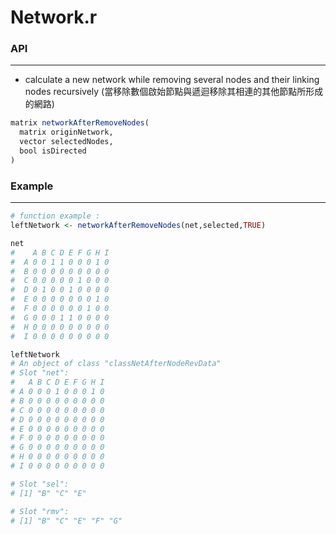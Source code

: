 # Network.r

<script type="text/javascript" src="../js/general.js"></script>

### API
---

* calculate a new network while removing several nodes and their linking nodes recursively (當移除數個啟始節點與遞迴移除其相連的其他節點所形成的網路) 

```R
matrix networkAfterRemoveNodes(
  matrix originNetwork, 
  vector selectedNodes, 
  bool isDirected
)
```

### Example
---

```R
# function example :
leftNetwork <- networkAfterRemoveNodes(net,selected,TRUE)

net
#    A B C D E F G H I
#  A 0 0 1 1 0 0 0 1 0
#  B 0 0 0 0 0 0 0 0 0
#  C 0 0 0 0 0 1 0 0 0
#  D 0 1 0 0 1 0 0 0 0
#  E 0 0 0 0 0 0 0 1 0
#  F 0 0 0 0 0 0 1 0 0
#  G 0 0 0 1 1 0 0 0 0
#  H 0 0 0 0 0 0 0 0 0
#  I 0 0 0 0 0 0 0 0 0

leftNetwork
# An object of class "classNetAfterNodeRevData"
# Slot "net":
#   A B C D E F G H I
# A 0 0 0 1 0 0 0 1 0
# B 0 0 0 0 0 0 0 0 0
# C 0 0 0 0 0 0 0 0 0
# D 0 0 0 0 0 0 0 0 0
# E 0 0 0 0 0 0 0 0 0
# F 0 0 0 0 0 0 0 0 0
# G 0 0 0 0 0 0 0 0 0
# H 0 0 0 0 0 0 0 0 0
# I 0 0 0 0 0 0 0 0 0

# Slot "sel":
# [1] "B" "C" "E"

# Slot "rmv":
# [1] "B" "C" "E" "F" "G"
```